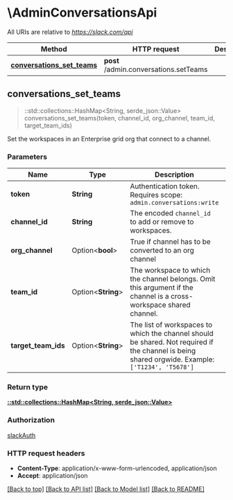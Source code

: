 # \AdminConversationsApi

All URIs are relative to *https://slack.com/api*

Method | HTTP request | Description
------------- | ------------- | -------------
[**conversations_set_teams**](AdminConversationsApi.md#conversations_set_teams) | **post** /admin.conversations.setTeams | 



## conversations_set_teams

> ::std::collections::HashMap<String, serde_json::Value> conversations_set_teams(token, channel_id, org_channel, team_id, target_team_ids)


Set the workspaces in an Enterprise grid org that connect to a channel.

### Parameters


Name | Type | Description  | Required | Notes
------------- | ------------- | ------------- | ------------- | -------------
**token** | **String** | Authentication token. Requires scope: `admin.conversations:write` | [required] |
**channel_id** | **String** | The encoded `channel_id` to add or remove to workspaces. | [required] |
**org_channel** | Option<**bool**> | True if channel has to be converted to an org channel |  |
**team_id** | Option<**String**> | The workspace to which the channel belongs. Omit this argument if the channel is a cross-workspace shared channel. |  |
**target_team_ids** | Option<**String**> | The list of workspaces to which the channel should be shared. Not required if the channel is being shared orgwide. Example: `['T1234', 'T5678']` |  |

### Return type

[**::std::collections::HashMap<String, serde_json::Value>**](serde_json::Value.md)

### Authorization

[slackAuth](../README.md#slackAuth)

### HTTP request headers

- **Content-Type**: application/x-www-form-urlencoded, application/json
- **Accept**: application/json

[[Back to top]](#) [[Back to API list]](../README.md#documentation-for-api-endpoints) [[Back to Model list]](../README.md#documentation-for-models) [[Back to README]](../README.md)

